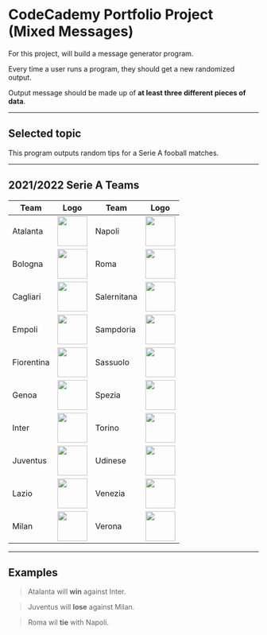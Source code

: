 # CodeCademy Portfolio Project (Mixed Messages)
For this project, will build a message generator program.

Every time a user runs a program, they should get a new randomized output.

Output message should be made up of **at least three different pieces of data**.

___

## Selected topic

This program outputs random tips for a Serie A fooball matches.

___

## 2021/2022 Serie A Teams
| Team | Logo | Team | Logo |
| ---- | ---- | ---- | ---- |
| Atalanta | <img src="https://as01.epimg.net/img/comunes/fotos/fichas/equipos/large/21.png" width="60"> | Napoli | <img src="https://as01.epimg.net/img/comunes/fotos/fichas/equipos/large/28.png" width="60"> |
| Bologna | <img src="https://as01.epimg.net/img/comunes/fotos/fichas/equipos/large/36.png" width="60"> | Roma | <img src="https://as01.epimg.net/img/comunes/fotos/fichas/equipos/large/24.png" width="60"> |
| Cagliari | <img src="https://as01.epimg.net/img/comunes/fotos/fichas/equipos/large/48.png" width="60"> | Salernitana | <img src="https://as01.epimg.net/img/comunes/fotos/fichas/equipos/large/975.png" width="60"> |
| Empoli | <img src="https://as01.epimg.net/img/comunes/fotos/fichas/equipos/large/980.png" width="60"> | Sampdoria | <img src="https://as01.epimg.net/img/comunes/fotos/fichas/equipos/large/130.png" width="60"> |
| Fiorentina | <img src="https://as01.epimg.net/img/comunes/fotos/fichas/equipos/large/31.png" width="60"> | Sassuolo | <img src="https://as01.epimg.net/img/comunes/fotos/fichas/equipos/large/2863.png" width="60"> |
| Genoa | <img src="https://as01.epimg.net/img/comunes/fotos/fichas/equipos/large/1137.png" width="60"> | Spezia | <img src="https://as01.epimg.net/img/comunes/fotos/fichas/equipos/large/1350.png" width="60"> |
| Inter | <img src="https://as01.epimg.net/img/comunes/fotos/fichas/equipos/large/35.png" width="60"> | Torino | <img src="https://as01.epimg.net/img/comunes/fotos/fichas/equipos/large/125.png" width="60"> |
| Juventus | <img src="https://as01.epimg.net/img/comunes/fotos/fichas/equipos/large/29.png" width="60"> | Udinese | <img src="https://as01.epimg.net/img/comunes/fotos/fichas/equipos/large/37.png" width="60"> |
| Lazio | <img src="https://as01.epimg.net/img/comunes/fotos/fichas/equipos/large/23.png" width="60"> | Venezia | <img src="https://as01.epimg.net/img/comunes/fotos/fichas/equipos/large/88.png" width="60"> |
| Milan | <img src="https://as01.epimg.net/img/comunes/fotos/fichas/equipos/large/22.png" width="60"> | Verona | <img src="https://as01.epimg.net/img/comunes/fotos/fichas/equipos/large/25.png" width="60"> |

___

## Examples
> Atalanta will **win** against Inter.

> Juventus will **lose** against Milan.

> Roma wil **tie** with Napoli.
